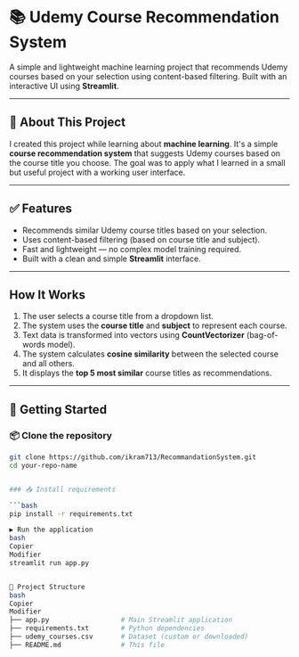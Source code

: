# 📚 Udemy Course Recommendation System

A simple and lightweight machine learning project that recommends Udemy courses based on your selection using content-based filtering. Built with an interactive UI using **Streamlit**.

---

## 📖 About This Project

I created this project while learning about **machine learning**. It's a simple **course recommendation system** that suggests Udemy courses based on the course title you choose. The goal was to apply what I learned in a small but useful project with a working user interface.

---

## ✅ Features

-  Recommends similar Udemy course titles based on your selection.
-  Uses content-based filtering (based on course title and subject).
-  Fast and lightweight — no complex model training required.
-  Built with a clean and simple **Streamlit** interface.

---

##  How It Works

1. The user selects a course title from a dropdown list.
2. The system uses the **course title** and **subject** to represent each course.
3. Text data is transformed into vectors using **CountVectorizer** (bag-of-words model).
4. The system calculates **cosine similarity** between the selected course and all others.
5. It displays the **top 5 most similar** course titles as recommendations.

---

## 🚀 Getting Started

### 📦 Clone the repository

```bash
git clone https://github.com/ikram713/RecommandationSystem.git
cd your-repo-name


### 📥 Install requirements

```bash
pip install -r requirements.txt

▶️ Run the application
bash
Copier
Modifier
streamlit run app.py


📂 Project Structure
bash
Copier
Modifier
├── app.py                  # Main Streamlit application
├── requirements.txt        # Python dependencies
├── udemy_courses.csv       # Dataset (custom or downloaded)
├── README.md               # This file



